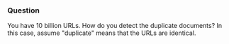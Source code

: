 ### Question

You have 10 billion URLs. How do you detect the duplicate documents? In this case, assume "duplicate" means that the URLs are identical.
